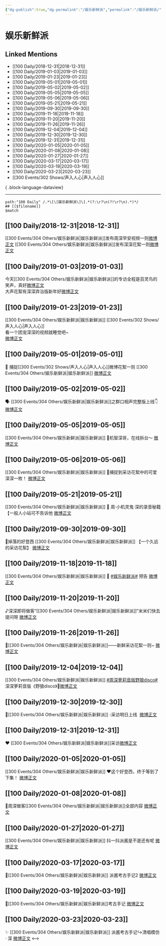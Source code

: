 ```yaml
---
{"dg-publish":true,"dg-permalink":"/娱乐新鲜派","permalink":"/娱乐新鲜派/","created":"2022-12-09T13:50:12.000+08:00","updated":"2023-04-10T17:03:16.000+08:00"}
---
```


# 娱乐新鲜派

## Linked Mentions
- [[100 Daily/2018-12-31\|2018-12-31]]
- [[100 Daily/2019-01-03\|2019-01-03]]
- [[100 Daily/2019-01-23\|2019-01-23]]
- [[100 Daily/2019-05-01\|2019-05-01]]
- [[100 Daily/2019-05-02\|2019-05-02]]
- [[100 Daily/2019-05-05\|2019-05-05]]
- [[100 Daily/2019-05-06\|2019-05-06]]
- [[100 Daily/2019-05-21\|2019-05-21]]
- [[100 Daily/2019-09-30\|2019-09-30]]
- [[100 Daily/2019-11-18\|2019-11-18]]
- [[100 Daily/2019-11-20\|2019-11-20]]
- [[100 Daily/2019-11-26\|2019-11-26]]
- [[100 Daily/2019-12-04\|2019-12-04]]
- [[100 Daily/2019-12-30\|2019-12-30]]
- [[100 Daily/2019-12-31\|2019-12-31]]
- [[100 Daily/2020-01-05\|2020-01-05]]
- [[100 Daily/2020-01-08\|2020-01-08]]
- [[100 Daily/2020-01-27\|2020-01-27]]
- [[100 Daily/2020-03-17\|2020-03-17]]
- [[100 Daily/2020-03-19\|2020-03-19]]
- [[100 Daily/2020-03-23\|2020-03-23]]
- [[300 Events/302 Shows/声入人心\|声入人心]]

{ .block-language-dataview}

---

```expander
path:"100 Daily" /.*\[\[娱乐新鲜派\]\].*(?:\r?\n(?!\r?\n).*)*/
## [[$filename]]
$match
```
## [[100 Daily/2018-12-31\|2018-12-31]]
[[300 Events/304 Others/娱乐新鲜派\|娱乐新鲜派]]发布周深早安视频一则[微博正文](https://weibo.com/detail/4323247203762438)
[[300 Events/304 Others/娱乐新鲜派\|娱乐新鲜派]]发布深深花絮一则[微博正文](https://weibo.com/detail/4323432642924657)

## [[100 Daily/2019-01-03\|2019-01-03]]
今天[[300 Events/304 Others/娱乐新鲜派\|娱乐新鲜派]]的专访全程是百灵鸟的笑声，真好[微博正文](https://weibo.com/detail/4324424713233596)  
大声花絮有深深弃治版新年好[微博正文](https://weibo.com/detail/4324318315778400)

## [[100 Daily/2019-01-23\|2019-01-23]]
[[300 Events/304 Others/娱乐新鲜派\|娱乐新鲜派]] [[300 Events/302 Shows/声入人心\|声入人心]]  
看一个团宠深深的视频就睡觉吧~  
[微博正文](https://weibo.com/detail/4331628102680482)

## [[100 Daily/2019-05-01\|2019-05-01]]
🎵 捕捉[[300 Events/302 Shows/声入人心\|声入人心]]微博花絮一则 [[300 Events/304 Others/娱乐新鲜派\|娱乐新鲜派]]
[微博正文](https://m.weibo.cn/6466290670/4367192395099158)
## [[100 Daily/2019-05-02\|2019-05-02]]
🗣 [[300 Events/304 Others/娱乐新鲜派\|娱乐新鲜派]]之群口相声完整版上线👇
[微博正文](https://m.weibo.cn/6466290670/4367566920926286)
## [[100 Daily/2019-05-05\|2019-05-05]]
[[300 Events/304 Others/娱乐新鲜派\|娱乐新鲜派]]
🌿机智深哥，在线拆台～
[微博正文](https://m.weibo.cn/6466290670/4368622745291739)
## [[100 Daily/2019-05-06\|2019-05-06]]
[[300 Events/304 Others/娱乐新鲜派\|娱乐新鲜派]]
🐰捕捉到采访花絮中的可爱深深一枚！
[微博正文](https://m.weibo.cn/6466290670/4369059728378048)
## [[100 Daily/2019-05-21\|2019-05-21]]
[[300 Events/304 Others/娱乐新鲜派\|娱乐新鲜派]]
🌸 周·小机灵鬼·深的录音秘籍【一般人小站可不告诉他
[微博正文](https://m.weibo.cn/6466290670/4374378340762950)
## [[100 Daily/2019-09-30\|2019-09-30]]
🌟掉落的好登西 [[300 Events/304 Others/娱乐新鲜派\|娱乐新鲜派]]
【一个久远的采访花絮】
[微博正文](https://m.weibo.cn/6466290670/4422182400589709)
## [[100 Daily/2019-11-18\|2019-11-18]]
[[300 Events/304 Others/娱乐新鲜派\|娱乐新鲜派]]
🌿 [#娱乐新鲜派#](https://s.weibo.com/weibo?q=%23%E5%A8%B1%E4%B9%90%E6%96%B0%E9%B2%9C%E6%B4%BE%23) 预告
[微博正文](https://m.weibo.cn/6466290670/4440045500816748)
## [[100 Daily/2019-11-20\|2019-11-20]]
♪深深即将做客“[[300 Events/304 Others/娱乐新鲜派\|娱乐新鲜派]]”米米们快去提问呀
[微博正文](https://m.weibo.cn/6466290670/4440750798087092)
## [[100 Daily/2019-11-26\|2019-11-26]]
🌿[[300 Events/304 Others/娱乐新鲜派\|娱乐新鲜派]]——新鲜采访花絮一则~
[微博正文](https://m.weibo.cn/6466290670/4442850358304651)
## [[100 Daily/2019-12-04\|2019-12-04]]
[[300 Events/304 Others/娱乐新鲜派\|娱乐新鲜派]]
[#周深萝莉音版野狼disco#](https://s.weibo.com/weibo?q=%23%E5%91%A8%E6%B7%B1%E8%90%9D%E8%8E%89%E9%9F%B3%E7%89%88%E9%87%8E%E7%8B%BCdisco%23)
深深萝莉音版《野狼disco》🐰[微博正文](https://weibo.com/6466290670/IjcawvZNn)
## [[100 Daily/2019-12-30\|2019-12-30]]
🌠[[300 Events/304 Others/娱乐新鲜派\|娱乐新鲜派]]
💧采访明日上线  [微博正文](https://m.weibo.cn/6466290670/4455324721099507)
## [[100 Daily/2019-12-31\|2019-12-31]]
❤️ [[300 Events/304 Others/娱乐新鲜派\|娱乐新鲜派]]采访[微博正文](https://m.weibo.cn/6466290670/4455573057526090)
## [[100 Daily/2020-01-05\|2020-01-05]]
[[300 Events/304 Others/娱乐新鲜派\|娱乐新鲜派]]
❤️这个好登西，终于等到了下集！
[微博正文](https://m.weibo.cn/6466290670/4457345939872549)
## [[100 Daily/2020-01-08\|2020-01-08]]
🌿周深做客[[300 Events/304 Others/娱乐新鲜派\|娱乐新鲜派]]全部内容
[微博正文](https://m.weibo.cn/6466290670/4458550656826147)
## [[100 Daily/2020-01-27\|2020-01-27]]
[[300 Events/304 Others/娱乐新鲜派\|娱乐新鲜派]]
抖一抖派酱是不是还有呢
[微博正文](https://m.weibo.cn/6466290670/4465377721447746)

## [[100 Daily/2020-03-17\|2020-03-17]]
🎵[[300 Events/304 Others/娱乐新鲜派\|娱乐新鲜派]] 派酱考古手记2 [微博正文](https://m.weibo.cn/6466290670/4483492593113611)
## [[100 Daily/2020-03-19\|2020-03-19]]
💫[[300 Events/304 Others/娱乐新鲜派\|娱乐新鲜派]]考古手记 [微博正文](https://m.weibo.cn/6466290670/4484231763762998)
## [[100 Daily/2020-03-23\|2020-03-23]]
✨ [[300 Events/304 Others/娱乐新鲜派\|娱乐新鲜派]] 派酱考古手记↪清唱模仿 · 深
[微博正文](https://m.weibo.cn/6466290670/4485614860331992)
<-->